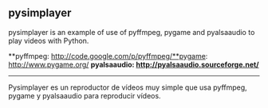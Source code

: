 ## pysimplayer ##

pysimplayer is an example of use of pyffmpeg, pygame and pyalsaaudio to play videos with Python.


**pyffmpeg: http://code.google.com/p/pyffmpeg/**pygame: http://www.pygame.org/
**pyalsaaudio: http://pyalsaaudio.sourceforge.net/**



---


Pysimplayer es un reproductor de vídeos muy simple que usa pyffmpeg, pygame y pyalsaaudio para reproducir vídeos.
